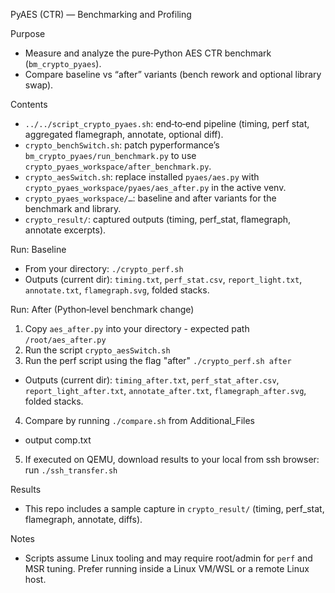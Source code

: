 PyAES (CTR) — Benchmarking and Profiling

Purpose
- Measure and analyze the pure‑Python AES CTR benchmark (`bm_crypto_pyaes`).
- Compare baseline vs “after” variants (bench rework and optional library swap).

Contents
- `../../script_crypto_pyaes.sh`: end‑to‑end pipeline (timing, perf stat, aggregated flamegraph, annotate, optional diff).
- `crypto_benchSwitch.sh`: patch pyperformance’s `bm_crypto_pyaes/run_benchmark.py` to use `crypto_pyaes_workspace/after_benchmark.py`.
- `crypto_aesSwitch.sh`: replace installed `pyaes/aes.py` with `crypto_pyaes_workspace/pyaes/aes_after.py` in the active venv.
- `crypto_pyaes_workspace/…`: baseline and after variants for the benchmark and library.
- `crypto_result/`: captured outputs (timing, perf_stat, flamegraph, annotate excerpts).


Run: Baseline
- From your directory: `./crypto_perf.sh`
- Outputs (current dir): `timing.txt`, `perf_stat.csv`, `report_light.txt`, `annotate.txt`, `flamegraph.svg`, folded stacks.

Run: After (Python‑level benchmark change)
1) Copy `aes_after.py` into your directory - expected path `/root/aes_after.py`
2) Run the script `crypto_aesSwitch.sh`
3) Run the perf script using the flag "after" `./crypto_perf.sh after`
- Outputs (current dir): `timing_after.txt`, `perf_stat_after.csv`, `report_light_after.txt`, `annotate_after.txt`, `flamegraph_after.svg`, folded stacks.
4) Compare by running `./compare.sh` from Additional_Files
- output comp.txt
5) If executed on QEMU, download results to your local from ssh browser: run `./ssh_transfer.sh`

Results
- This repo includes a sample capture in `crypto_result/` (timing, perf_stat, flamegraph, annotate, diffs).

Notes
- Scripts assume Linux tooling and may require root/admin for `perf` and MSR tuning. Prefer running inside a Linux VM/WSL or a remote Linux host.

